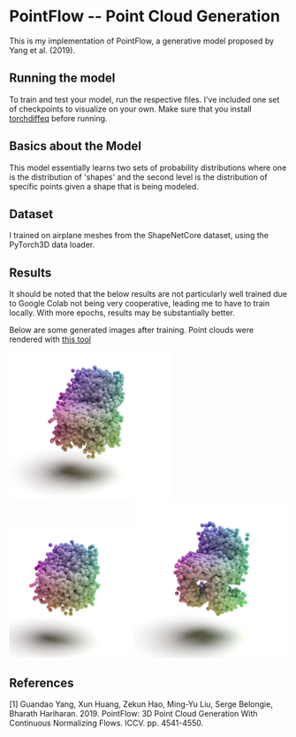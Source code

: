 # PointFlow -- Point Cloud Generation
This is my implementation of PointFlow, a generative model proposed by Yang et al. (2019). 

## Running the model
To train and test your model, run the respective files. I've included one set of checkpoints to visualize on your own. Make sure that you install [torchdiffeq](https://github.com/rtqichen/torchdiffeq) before running. 

## Basics about the Model
This model essentially learns two sets of probability distributions where one is the distribution of 'shapes' and the second level is the distribution of specific points given a shape that is being modeled. 

## Dataset
I trained on airplane meshes from the ShapeNetCore dataset, using the PyTorch3D data loader. 

## Results
It should be noted that the below results are not particularly well trained due to Google Colab not being very cooperative, leading me to have to train locally. With more epochs, results may be substantially better. 

Below are some generated images after training. Point clouds were rendered with [this tool](https://github.com/zekunhao1995/PointFlowRenderer)

![](/imgs/im1.png)
![](/imgs/im2.png)
![](/imgs/im3.png)


## References
[1] Guandao Yang, Xun Huang, Zekun Hao, Ming-Yu Liu, Serge Belongie, Bharath Hariharan. 2019. PointFlow: 3D Point Cloud Generation With Continuous Normalizing Flows. ICCV. pp. 4541-4550.